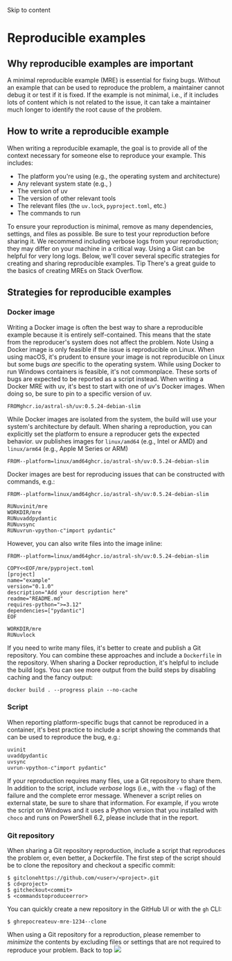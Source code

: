 Skip to content 
# Reproducible examples
## Why reproducible examples are important
A minimal reproducible example (MRE) is essential for fixing bugs. Without an example that can be used to reproduce the problem, a maintainer cannot debug it or test if it is fixed. If the example is not minimal, i.e., if it includes lots of content which is not related to the issue, it can take a maintainer much longer to identify the root cause of the problem.
## How to write a reproducible example
When writing a reproducible examaple, the goal is to provide all of the context necessary for someone else to reproduce your example. This includes:
  * The platform you're using (e.g., the operating system and architecture)
  * Any relevant system state (e.g., )
  * The version of uv
  * The version of other relevant tools
  * The relevant files (the `uv.lock`, `pyproject.toml`, etc.)
  * The commands to run


To ensure your reproduction is minimal, remove as many dependencies, settings, and files as possible. Be sure to test your reproduction before sharing it. We recommend including verbose logs from your reproduction; they may differ on your machine in a critical way. Using a Gist can be helpful for very long logs.
Below, we'll cover several specific strategies for creating and sharing reproducible examples.
Tip
There's a great guide to the basics of creating MREs on Stack Overflow.
## Strategies for reproducible examples
### Docker image
Writing a Docker image is often the best way to share a reproducible example because it is entirely self-contained. This means that the state from the reproducer's system does not affect the problem.
Note
Using a Docker image is only feasible if the issue is reproducible on Linux. When using macOS, it's prudent to ensure your image is not reproducible on Linux but some bugs _are_ specific to the operating system. While using Docker to run Windows containers is feasible, it's not commonplace. These sorts of bugs are expected to be reported as a script instead.
When writing a Docker MRE with uv, it's best to start with one of uv's Docker images. When doing so, be sure to pin to a specific version of uv.
```
FROMghcr.io/astral-sh/uv:0.5.24-debian-slim

```

While Docker images are isolated from the system, the build will use your system's architecture by default. When sharing a reproduction, you can explicitly set the platform to ensure a reproducer gets the expected behavior. uv publishes images for `linux/amd64` (e.g., Intel or AMD) and `linux/arm64` (e.g., Apple M Series or ARM)
```
FROM--platform=linux/amd64ghcr.io/astral-sh/uv:0.5.24-debian-slim

```

Docker images are best for reproducing issues that can be constructed with commands, e.g.:
```
FROM--platform=linux/amd64ghcr.io/astral-sh/uv:0.5.24-debian-slim

RUNuvinit/mre
WORKDIR/mre
RUNuvaddpydantic
RUNuvsync
RUNuvrun-vpython-c"import pydantic"

```

However, you can also write files into the image inline:
```
FROM--platform=linux/amd64ghcr.io/astral-sh/uv:0.5.24-debian-slim

COPY<<EOF/mre/pyproject.toml
[project]
name="example"
version="0.1.0"
description="Add your description here"
readme="README.md"
requires-python=">=3.12"
dependencies=["pydantic"]
EOF

WORKDIR/mre
RUNuvlock

```

If you need to write many files, it's better to create and publish a Git repository. You can combine these approaches and include a `Dockerfile` in the repository.
When sharing a Docker reproduction, it's helpful to include the build logs. You can see more output from the build steps by disabling caching and the fancy output:
```
docker build . --progress plain --no-cache

```

### Script
When reporting platform-specific bugs that cannot be reproduced in a container, it's best practice to include a script showing the commands that can be used to reproduce the bug, e.g.:
```
uvinit
uvaddpydantic
uvsync
uvrun-vpython-c"import pydantic"

```

If your reproduction requires many files, use a Git repository to share them.
In addition to the script, include _verbose_ logs (i.e., with the `-v` flag) of the failure and the complete error message.
Whenever a script relies on external state, be sure to share that information. For example, if you wrote the script on Windows and it uses a Python version that you installed with `choco` and runs on PowerShell 6.2, please include that in the report.
### Git repository
When sharing a Git repository reproduction, include a script that reproduces the problem or, even better, a Dockerfile. The first step of the script should be to clone the repository and checkout a specific commit:
```
$ gitclonehttps://github.com/<user>/<project>.git
$ cd<project>
$ gitcheckout<commit>
$ <commandstoproduceerror>

```

You can quickly create a new repository in the GitHub UI or with the `gh` CLI:
```
$ ghrepocreateuv-mre-1234--clone

```

When using a Git repository for a reproduction, please remember to _minimize_ the contents by excluding files or settings that are not required to reproduce your problem.
Back to top 
![](https://cdn.usefathom.com/?h=https%3A%2F%2Fdocs.astral.sh&p=%2Fuv%2Freference%2Ftroubleshooting%2Freproducible-examples%2F&r=&sid=ESKBRHGN&qs=%7B%7D&cid=98322844)

